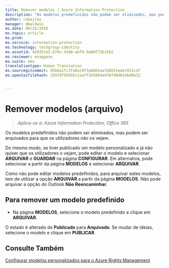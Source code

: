 ```yaml
---
title: Remover modelos | Azure Information Protection
description: "Os modelos predefinidos não podem ser eliminados, mas podem ser arquivados para que os utilizadores não os vejam."
author: cabailey
manager: mbaldwin
ms.date: 09/25/2016
ms.topic: article
ms.prod: 
ms.service: information-protection
ms.technology: techgroup-identity
ms.assetid: 42935ce2-879c-4168-aef9-9a88f72b15b2
ms.reviewer: esaggese
ms.suite: ems
translationtype: Human Translation
ms.sourcegitcommit: d5b6a1fc3fa0a19f3a6b65aa7b8815eda7432cd7
ms.openlocfilehash: 2597df5b95bc1aaff345804e476f48d6436d9a32


---
```



# Remover modelos (arquivo)

>*Aplica-se a: Azure Information Protection, Office 365*

Os modelos predefinidos não podem ser eliminados, mas podem ser arquivados para que os utilizadores não os vejam.

Do mesmo modo, se tiver publicado um modelo personalizado e já não quiser que os utilizadores o vejam, pode editar o modelo e selecionar **ARQUIVAR** e **GUARDAR** na página **CONFIGURAR**. Em alternativa, pode selecionar a partir da página **MODELOS** e selecionar **ARQUIVAR**.

Como não pode editar modelos predefinidos, para arquivar estes modelos, tem de utilizar a opção **ARQUIVAR** a partir da página **MODELOS**. Não pode arquivar a opção do Outlook **Não Reencaminhar**.

## Para remover um modelo predefinido

-   Na página **MODELOS**, selecione o modelo predefinido e clique em **ARQUIVAR**.

O estado é alterado de **Publicado** para **Arquivado**. Se mudar de ideias, selecione o modelo e clique em **PUBLICAR**.



## Consulte Também
[Configurar modelos personalizados para o Azure Rights Management](configure-custom-templates.md)


<!--HONumber=Sep16_HO4-->


